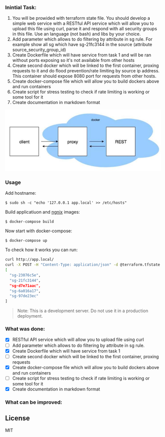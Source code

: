 ### Inintial Task:
1. You will be prowided with terraform state file. You should develop a simple web service
with a RESTful API service which will allow you to upload this file using curl, parse it and
respond with all security groups in this file. Use an language (not bash) and libs by your
choice.
2. Add parameter which allows to do filtering by attribute in sg rule. For example show all
sg which have sg-21fc3144 in the source (attribute source_security_group_id)
3. Create Dockerfile which will have service from task 1 and will be ran without ports
exposing so it's not available from other hosts
4. Create second docker which will be linked to the first container, proxing requests to it
and do flood prevention/rate limiting by source ip address. This container should expose
8080 port for requests from other hosts.
5. Create docker-compose file which will allow you to build dockers above and run containers
6. Create script for stress testing to check if rate limiting is working or some tool for it
7. Create documentation in markdown format


![Alt text](communications.jpg?raw=true "Communications")

### Usage 
Add hostname:

    $ sudo sh -c "echo '127.0.0.1 app.local' >> /etc/hosts"

Build applicatiuon and [ngnix] images: 

    $ docker-compose build

Now start with docker-compose: 

    $ docker-compose up


To check how it works you can run:

```sh
curl http://app.local/
curl -X POST -H "Content-Type: application/json" -d @terraform.tfstate http://app.local/
[
  "sg-23076c5e", 
  "sg-21fc3144", 
  "sg-d7e71aac", 
  "sg-6a016a17", 
  "sg-97de23ec"
]
```


> Note: This is a development server. Do not use it in a production deployment.


### What was done:
- [x] RESTful API service which will allow you to upload file using curl
- [ ] Add parameter which allows to do filtering by attribute in sg rule.
- [x] Create Dockerfile which will have service from task 1 
- [ ] Create second docker which will be linked to the first container, proxing requests 
- [x] Create docker-compose file which will allow you to build dockers above and run containers
- [ ] Create script for stress testing to check if rate limiting is working or some tool for it
- [x] Create documentation in markdown format

### What can be improved:       

## License

MIT

   [ngnix]: <https://nginx.org/>
